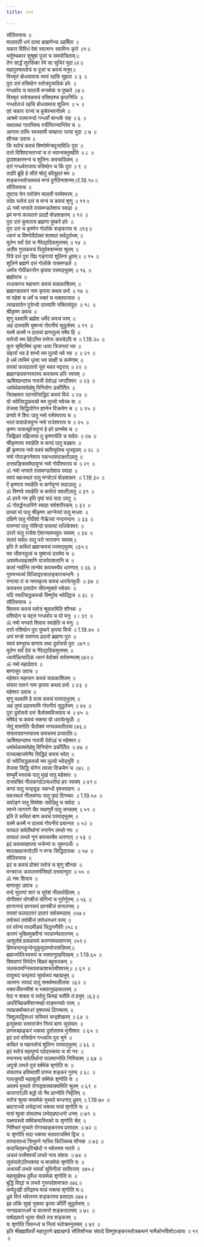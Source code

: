 ```yaml
---
title: ०१९

---
```

सौतिरुवाच ॥  
मालावती धनं दत्त्वा ब्राह्मणेभ्यः प्रहर्षिता ॥  
चकार विविधं वेशं स्वात्मनः स्वामिनः कृते ॥१॥  
भर्तुश्चकार शुश्रूषां पूजां च समयोचिताम्॥  
तेन सार्द्धं सुरसिका रेमे सा सुचिरं मुदा॥२॥  
महापुरुषस्तोत्रं च पूजां च कवचं मनुम्॥  
विस्मृतं बोधयामास स्वयं रहसि सुव्रता ॥ ३ ॥  
पुरा दत्तं वसिष्ठेन स्तोत्रपूजादिकं हरेः ॥  
गन्धर्वाय च मालत्यै मन्त्रमेकं च पुष्करे ॥४॥  
विस्मृतं स्तोत्रकवचं वसिष्ठश्च कृपानिधिः ॥  
गन्धर्वराजं रहसि बोधयामास शूलिनः ॥ ५ ॥  
एवं चकार राज्यं च कुबेरभवनोपमे ॥  
आश्रमे परमानन्दो गन्धर्वो बान्धवैः सह ॥ ६ ॥  
यथातथा गताभिश्च स्त्रीभिरन्याभिरेव च ॥  
आगत्य ताभिः स्वस्वामी सम्प्राप्तः परया मुदा ॥ ७ ॥  
शौनक उवाच ॥  
किं स्तोत्रं कवचं विष्णोर्मन्त्रपूजाविधिः पुरा ॥  
दत्तो विशिष्टस्ताभ्यां च तं भवान्वक्तुमर्हति ॥ ८ ॥  
द्वादशाक्षरमन्त्रं च शूलिनः कवचादिकम् ॥  
दत्तं गन्धर्वराजाय वसिष्ठेन च किं पुरा ॥ ९ ॥  
तदपि ब्रूहि हे सौते श्रोतुं कौतूहलं मम ॥  
शङ्करस्तोत्रकवचं मन्त्रं दुर्गतिनाशनम्॥1.19.१०॥  
सौतिरुवाच ॥  
तुष्टाव येन स्तोत्रेण मालती परमेश्वरम् ॥  
तदेव स्तोत्रं दत्तं च मन्त्रं च कवचं शृणु ॥ ११॥  
ॐ नमो भगवते रासमण्डलेशाय स्वाहा ॥  
इमं मन्त्रं कल्पतरुं प्रददौ षोडशाक्षरम् ॥ १२ ॥  
पुरा दत्तं कुमाराय ब्रह्मणा पुष्करे हरेः ॥  
पुरा दत्तं च कृष्णेन गोलोके शङ्कराय च ॥१३॥  
ध्यानं च विष्णोर्वेदोक्तं शाश्वतं सर्वदुर्लभम् ॥  
मूलेन सर्वं देयं च नैवेद्यादिकमुत्तमम् ॥ १४ ॥  
अतीव गुप्तकवचं पितुर्वक्त्रान्मया श्रुतम् ॥  
पित्रे दत्तं पुरा विप्र गङ्गायां शूलिना ध्रुवम्॥ ॥ १५ ॥  
शूलिने ब्रह्मणे दत्तं गोलोके रासमण्डले ॥  
धर्माय गोपीकान्तेन कृपया परमाद्भुतम् ॥ १६ ॥  
ब्रह्मोवाच ॥  
राधाकान्त महाभाग कवचं यत्प्रकाशितम् ॥  
ब्रह्माण्डपावनं नाम कृपया कथय प्रभो ॥ १७ ॥  
मां महेशं च धर्मं च भक्तं च भक्तवत्सल ॥  
त्वत्प्रसादेन पुत्रेभ्यो दास्यामि भक्तिसंयुतः ॥ १८ ॥  
श्रीकृष्ण उवाच ॥  
शृणु वक्ष्यामि ब्रह्मेश धर्मेदं कवचं परम् ॥  
अहं दास्यामि युष्मभ्यं गोपनीयं सुदुर्लमम् ॥ १९ ॥  
यस्मै कस्मै न दातव्यं प्राणतुल्यं ममैव हि ॥  
यत्तेजो मम देहेऽस्ति तत्तेजः कवचेऽपि च ॥ 1.19.२० ॥  
कुरु सृष्टिमिमं धृत्वा धाता त्रिजगतां भव ॥  
संहर्त्ता भव हे शम्भो मम तुल्यो भवे भव ॥ ॥ २१ ॥  
हे धर्म त्वमिमं धृत्वा भव साक्षी च कर्मणाम् ॥  
तपसां फलदातारो यूयं भवत मद्वरात् ॥ २२ ॥  
ब्रह्माण्डपावनस्यास्य कवचस्य हरिः स्वयम् ॥  
ऋषिश्छन्दश्च गायत्री देवोऽहं जगदीश्वरः ॥ २३ ॥  
धर्मार्थकाममोक्षेषु विनियोगः प्रकीर्तितः ॥  
त्रिलक्षवार पठनात्सिद्धिदं कवचं विधे ॥ २४ ॥  
यो भवेत्सिद्धकवचो मम तुल्यो भवेच्च सः ॥  
तेजसा सिद्धियोगेन ज्ञानेन विक्रमेण च ॥ ॥ २५ ॥  
प्रणवो मे शिरः पातु नमो रामेश्वराय च ॥  
भालं पायान्नेत्रयुग्मं नमो राधेश्वराय च ॥ २५ ॥  
कृष्णः पायाच्छ्रोत्रयुग्मं हे हरे प्राणमेव च ॥  
जिह्विकां वह्निजाया तु कृष्णायेति च सर्वतः ॥ २७ ॥  
श्रीकृष्णाय स्वाहेति च कण्ठं पातु षडक्षरः ॥  
ह्रीं कृष्णाय नमो वक्त्रं क्लीम्पूर्वश्च भुजद्वयम् ॥ २८ ॥  
नमो गोपाङ्गनेशाय स्कन्धावष्टाक्षरोऽवतु ॥  
दन्तपङ्क्तिमोष्ठयुग्मं नमो गोपीश्वराय च ॥ २९ ॥  
ॐ नमो भगवते रासमण्डलेशाय स्वाहा ॥  
स्वयं वक्षःस्थलं पातु मन्त्रोऽयं षोडशाक्षरः ॥ 1.19.३० ॥  
ऐं कृष्णाय स्वाहेति च कर्णयुग्मं सदाऽवतु ॥  
ॐ विष्णवे स्वाहेति च कपोलं सवर्तोऽवतु ॥ ३१ ॥  
ॐ हरये नम इति पृष्ठं पादं सदा ऽवतु ॥  
ॐ गोवर्द्धनधारिणे स्वाहा सर्वशरीरकम् ॥ ३२ ॥  
प्राच्यां मां पातु श्रीकृष्ण आग्नेय्यां पातु माधवः ॥  
दक्षिणे पातु गोपीशो नैर्ऋत्यां नन्दनन्दनः ॥ ३३ ॥  
वारुण्यां पातु गोविन्दो वायव्यां राधिकेश्वरः ॥  
उत्तरे पातु रासेश ऐशान्यामच्युतः स्वयम् ॥ ३४ ॥  
सततं सर्वतः पातु परो नारायणः स्वयम्॥  
इति ते कथितं ब्रह्मन्कवचं परमाद्भुतम् ॥३५॥  
मम जीवनतुल्यं च युष्मभ्यं दत्तमेव च ॥  
अश्वमेधसहस्राणि वाजपेयशतानि च ॥  
कलां नार्हन्ति तान्येव कवचस्यैव धारणात् ॥ ३६ ॥  
गुरुमभ्यर्च्य विधिवद्वस्त्रालङ्कारचन्दनैः ॥  
स्नात्वा तं च नमस्कृत्य कवचं धारयेत्सुधीः ॥ ३७ ॥  
कवचस्य प्रसादेन जीवन्मुक्तो भवेन्नरः ॥  
यदि स्यात्सिद्धकवचो विष्णुरेव भवेद्द्विज ॥ ३८ ॥  
सौतिरुवाच ॥  
शिवस्य कवचं स्तोत्रं श्रूयतामिति शौनक ॥  
वशिष्ठेन च यद्दत्तं गन्धर्वाय च यो मनुः ॥। ३९ ॥  
ॐ नमो भगवते शिवाय स्वाहेति च मनुः ॥  
दत्तो वशिष्ठेन पुरा पुष्करे कृपया विभो ॥ 1.19.४० ॥  
अयं मन्त्रो रावणाय प्रदत्तो ब्रह्मणा पुरा ॥  
स्वयं शम्भुश्च बाणाय तथा दुर्वाससे पुरा ॥४१॥  
मूलेन सर्वं देयं च नैवेद्यादिकमुत्तमम् ॥  
ध्यायेन्नित्यादिकं ध्यानं वेदोक्तं सर्वसम्मतम्॥४२॥  
ॐ नमो महादेवाय ॥  
बाणासुर उवाच ॥  
महेश्वर महाभाग कवचं यत्प्रकाशितम् ॥  
संसार पावनं नाम कृपया कथय प्रभो ॥ ४३ ॥  
महेश्वर उवाच ॥  
शृणु वक्ष्यामि हे वत्स कवचं परमाद्भुतम् ॥  
अहं तुम्यं प्रदास्यामि गोपनीयं सुदुर्लभम् ॥ ४४ ॥  
पुरा दुर्वाससे दत्तं त्रैलोक्यविजयाय च ॥ ४५ ॥  
ममैवेदं च कवचं भक्त्या यो धारयेत्सुधीः ॥  
जेतुं शक्नोति त्रैलोक्यं भगवन्नवलीलया॥४६॥  
संसारपावनस्यास्य कवचस्य प्रजापतिः॥  
ऋषिश्छन्दश्च गायत्री देवोऽहं च महेश्वरः॥  
धर्मार्थकाममोक्षेषु विनियोगः प्रकीर्तितः ॥ ४७ ॥  
पञ्चलक्षजपेनैव सिद्धिदं कवचं भवेत् ॥  
यो भवेत्सिद्धकवचो मम तुल्यो भवेद्भुवि ॥  
तेजसा सिद्धि योगेन तपसा विक्रमेण च ॥४८ ॥  
शम्भुर्मे मस्तकं पातु मुखं पातु महेश्वरः ॥  
दन्तपक्तिं नीलकण्ठोऽप्यधरोष्ठं हरः स्वयम् ॥ ४९॥  
कण्ठं पातु चन्द्रचूडः स्कन्धौ वृषभवाहनः ॥  
वक्षःस्थलं नीलकण्ठः पातु पृष्ठं दिगम्बरः ॥ 1.19.५० ॥  
सर्वाङ्गं पातु विश्वेशः सर्वदिक्षु च सर्वदा ॥  
स्वप्ने जागरणे चैव स्थाणुर्मे पातु सन्ततम् ॥ ५१ ॥  
इति ते कथितं बाण कवचं परमाद्भुतम् ॥  
यस्मै कस्मै न दातव्यं गोपनीयं प्रयत्नतः ॥ ५२ ॥  
यत्फलं सर्वतीर्थानां स्नानेन लभते नरः ॥  
तत्फलं लभते नूनं कवचस्यैव धारणात् ॥ ५३ ॥  
इदं कवचमज्ञात्वा भजेन्मां यः सुमन्दधीः ॥  
शतलक्षप्रजप्तोऽपि न मन्त्रः सिद्धिदायकः ॥ ५४ ॥  
सौतिरुवाच ॥  
इदं च कवचं प्रोक्तं स्तोत्रं च शृणु शौनक ॥  
मन्त्रराजः कल्पतरुर्वसिष्ठो दत्तवान्पुरा ॥ ५५ ॥  
ॐ नमः शिवाय ॥  
बाणासुर उवाच ॥  
वन्दे सुराणां सारं च सुरेशं नीललोहितम् ॥  
योगीश्वरं योगबीजं योगिनां च गुरोर्गुरुम् ॥ ५६ ॥  
ज्ञानानन्दं ज्ञानरूपं ज्ञानबीजं सनातनम् ॥  
तपसां फलदातारं दातारं सर्वसम्पदाम् ॥५७॥  
तपोरूपं तपोबीजं तपोधनधनं वरम् ॥  
वरं वरेण्यं वरदमीड्यं सिद्धगणैर्वरैः॥५८॥  
कारणं भुक्तिमुक्तीनां नरकार्णवतारणम् ॥  
आशुतोषं प्रसन्नास्यं करुणामयसागरम् ॥५९॥  
हिमचन्दनकुन्देन्दुकुमुदाम्भोजसन्निभम्॥  
ब्रह्मज्योतिःस्वरूपं च भक्तानुग्रहविग्रहम् ॥ 1.19.६० ॥  
विषयाणां विभेदेन बिभ्रतं बहुरूपकम् ॥  
जलरूपमग्निरूपमाकाशरूपमीश्वरम्॥ ॥ ६१ ॥  
वायुरूपं चन्द्ररूपं सूर्य्यरूपं महत्प्रभुम् ॥  
आत्मनः स्वपदं दातुं समर्थमवलीलया ॥६२ ॥  
भक्तजीवनमीशं च भक्तानुग्रहकातरम् ॥  
वेदा न शक्ता यं स्तोतुं किमहं स्तौमि तं प्रभुम् ॥६३॥  
अपरिच्छिन्नमीशानमहो वाङ्मनसोः परम् ॥  
व्याघ्रचर्माम्बरधरं वृषभस्थं दिगम्बरम् ॥  
त्रिशूलपट्टिशधरं सस्मितं चन्द्रशेखरम् ॥ ६४ ॥  
इत्युक्त्वा स्तवराजेन नित्यं बाणः सुसंयतः ॥  
प्राणमच्छङ्करं भक्त्या दुर्वासाश्च मुनीश्वरः ॥ ६५ ॥  
इदं दत्तं वसिष्ठेन गन्धर्वाय पुरा मुने ॥  
कथितं च महास्तोत्रं शूलिनः परमाद्भुतम् ॥ ६६ ॥  
इदं स्तोत्रं महापुण्यं पठेद्भक्त्या च यो नरः ॥  
स्नानस्य सर्वतीर्थानां फलमाप्नोति निश्चितम् ॥ ६७ ॥  
अपुत्रो लभते पुत्रं वर्षमेकं शृणोति यः ॥  
संयतश्च हविष्याशी प्रणम्य शङ्करं गुरुम् ॥ ६८ ॥  
गलत्कुष्ठी महाशूली वर्षमेकं शृणोति यः ॥  
अवश्यं मुच्यते रोगाद्व्यासवाक्यमिति श्रुतम् ॥ ६९ ॥  
कारागारेऽपि बद्धो यो नैव प्राप्नोति निर्वृतिम् ॥  
स्तोत्रं श्रुत्वा मासमेकं मुच्यते बन्धनाद् ध्रुवम् ॥ 1.19.७० ॥  
भ्रष्टराज्यो लभेद्राज्यं भक्त्या मासं शृणोति यः ॥  
मासं श्रुत्वा संयतश्च लभेद्भ्रष्टधनो धनम् ॥ ७१ ॥  
यक्ष्मग्रस्तो वर्षमेकमास्तिको यः शृणोति चेत् ॥  
निश्चितं मुच्यते रोगाच्छङ्करस्य प्रसादतः ॥ ७२ ॥  
यः शृणोति सदा भक्त्या स्तवराजमिमं द्विज ॥  
तस्यासाध्यं त्रिभुवने नास्ति किञ्चिच्च शौनक ॥ ७३ ॥  
कदाचिद्बन्धुविच्छेदो न भवेत्तस्य भारते ॥  
अचलं परमैश्वर्य्यं लभते नात्र संशयः ॥ ७४ ॥  
सुसंयतोऽतिभक्त्या च मासमेकं शृणोति यः ॥  
अभार्य्यो लभते भार्य्यां सुविनीतां सतीवराम् ॥७५॥  
महामूर्खश्च दुर्मेधा मासमेकं शृणोति यः ॥  
बुद्धिं विद्यां च लभते गुरूपदेशमात्रतः॥७६॥  
कर्मदुःखी दरिद्रश्च मासं भक्त्या शृणोति यः॥  
ध्रुवं वित्तं भवेत्तस्य शङ्करस्य प्रसादतः॥७७॥  
इह लोके सुखं भुक्त्वा कृत्वा कीर्तिं सुदुर्लभाम् ॥  
नानाप्रकारधर्मं च यात्यन्ते शङ्करालयम् ॥ ७८ ॥  
पार्षदप्रवरो भूत्वा सेवते तत्र शङ्करम् ॥  
यः शृणोति त्रिसन्ध्यं च नित्यं स्तोत्रमनुत्तमम् ॥ ७९ ॥  
इति श्रीब्रह्मवैवर्त्ते महापुराणे ब्रह्मखण्डे सौतिशौनक संवादे विष्णुशङ्करस्तोत्रकथनं नामैकोनविंशोऽध्यायः ॥ १९ ॥